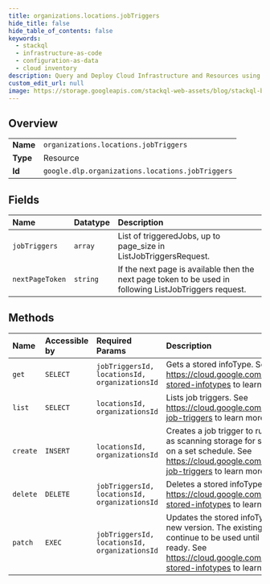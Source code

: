 ```yaml
---
title: organizations.locations.jobTriggers
hide_title: false
hide_table_of_contents: false
keywords:
  - stackql
  - infrastructure-as-code
  - configuration-as-data
  - cloud inventory
description: Query and Deploy Cloud Infrastructure and Resources using SQL
custom_edit_url: null
image: https://storage.googleapis.com/stackql-web-assets/blog/stackql-blog-post-featured-image.png
---
```

  
    

## Overview
<table><tbody>
<tr><td><b>Name</b></td><td><code>organizations.locations.jobTriggers</code></td></tr>
<tr><td><b>Type</b></td><td>Resource</td></tr>
<tr><td><b>Id</b></td><td><code>google.dlp.organizations.locations.jobTriggers</code></td></tr>
</tbody></table>

## Fields
| Name | Datatype | Description |
|:-----|:---------|:------------|
| `jobTriggers` | `array` | List of triggeredJobs, up to page_size in ListJobTriggersRequest. |
| `nextPageToken` | `string` | If the next page is available then the next page token to be used in following ListJobTriggers request. |
## Methods
| Name | Accessible by | Required Params | Description |
|:-----|:--------------|:----------------|:------------|
| `get` | `SELECT` | `jobTriggersId, locationsId, organizationsId` | Gets a stored infoType. See https://cloud.google.com/dlp/docs/creating-stored-infotypes to learn more. |
| `list` | `SELECT` | `locationsId, organizationsId` | Lists job triggers. See https://cloud.google.com/dlp/docs/creating-job-triggers to learn more. |
| `create` | `INSERT` | `locationsId, organizationsId` | Creates a job trigger to run DLP actions such as scanning storage for sensitive information on a set schedule. See https://cloud.google.com/dlp/docs/creating-job-triggers to learn more. |
| `delete` | `DELETE` | `jobTriggersId, locationsId, organizationsId` | Deletes a stored infoType. See https://cloud.google.com/dlp/docs/creating-stored-infotypes to learn more. |
| `patch` | `EXEC` | `jobTriggersId, locationsId, organizationsId` | Updates the stored infoType by creating a new version. The existing version will continue to be used until the new version is ready. See https://cloud.google.com/dlp/docs/creating-stored-infotypes to learn more. |

